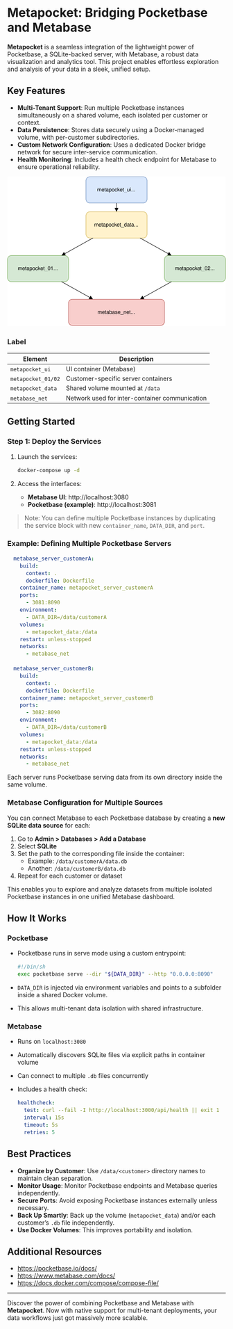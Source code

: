 # Metapocket: Bridging Pocketbase and Metabase

**Metapocket** is a seamless integration of the lightweight power of Pocketbase, a SQLite-backed server, with Metabase, a robust data visualization and analytics tool. This project enables effortless exploration and analysis of your data in a sleek, unified setup.

## Key Features

- **Multi-Tenant Support**: Run multiple Pocketbase instances simultaneously on a shared volume, each isolated per customer or context.
- **Data Persistence**: Stores data securely using a Docker-managed volume, with per-customer subdirectories.
- **Custom Network Configuration**: Uses a dedicated Docker bridge network for secure inter-service communication.
- **Health Monitoring**: Includes a health check endpoint for Metabase to ensure operational reliability.

![Arch](./public/arch.svg)

### Label

| Element         | Description                          |
|----------------|--------------------------------------|
| `metapocket_ui`| UI container (Metabase)              |
| `metapocket_01/02` | Customer-specific server containers |
| `metapocket_data` | Shared volume mounted at `/data`     |
| `metabase_net`  | Network used for inter-container communication |

## Getting Started

### Step 1: Deploy the Services

1. Launch the services:

   ```bash
   docker-compose up -d
   ```

2. Access the interfaces:
   - **Metabase UI**: http://localhost:3080
   - **Pocketbase (example)**: http://localhost:3081

> Note: You can define multiple Pocketbase instances by duplicating the service block with new `container_name`, `DATA_DIR`, and `port`.

### Example: Defining Multiple Pocketbase Servers

```yaml
  metabase_server_customerA:
    build:
      context: .
      dockerfile: Dockerfile
    container_name: metapocket_server_customerA
    ports:
      - 3081:8090
    environment:
      - DATA_DIR=/data/customerA
    volumes:
      - metapocket_data:/data
    restart: unless-stopped
    networks:
      - metabase_net

  metabase_server_customerB:
    build:
      context: .
      dockerfile: Dockerfile
    container_name: metapocket_server_customerB
    ports:
      - 3082:8090
    environment:
      - DATA_DIR=/data/customerB
    volumes:
      - metapocket_data:/data
    restart: unless-stopped
    networks:
      - metabase_net
```

Each server runs Pocketbase serving data from its own directory inside the same volume.

### Metabase Configuration for Multiple Sources

You can connect Metabase to each Pocketbase database by creating a **new SQLite data source** for each:

1. Go to **Admin > Databases > Add a Database**
2. Select **SQLite**
3. Set the path to the corresponding file inside the container:
   - Example: `/data/customerA/data.db`
   - Another: `/data/customerB/data.db`
4. Repeat for each customer or dataset

This enables you to explore and analyze datasets from multiple isolated Pocketbase instances in one unified Metabase dashboard.

## How It Works

### Pocketbase

- Pocketbase runs in serve mode using a custom entrypoint:
  
  ```sh
  #!/bin/sh
  exec pocketbase serve --dir "${DATA_DIR}" --http "0.0.0.0:8090"
  ```

- `DATA_DIR` is injected via environment variables and points to a subfolder inside a shared Docker volume.
- This allows multi-tenant data isolation with shared infrastructure.

### Metabase

- Runs on `localhost:3080`
- Automatically discovers SQLite files via explicit paths in container volume
- Can connect to multiple `.db` files concurrently
- Includes a health check:

  ```yaml
  healthcheck:
    test: curl --fail -I http://localhost:3000/api/health || exit 1
    interval: 15s
    timeout: 5s
    retries: 5
  ```

## Best Practices

- **Organize by Customer**: Use `/data/<customer>` directory names to maintain clean separation.
- **Monitor Usage**: Monitor Pocketbase endpoints and Metabase queries independently.
- **Secure Ports**: Avoid exposing Pocketbase instances externally unless necessary.
- **Back Up Smartly**: Back up the volume (`metapocket_data`) and/or each customer’s `.db` file independently.
- **Use Docker Volumes**: This improves portability and isolation.

## Additional Resources

- https://pocketbase.io/docs/
- https://www.metabase.com/docs/
- https://docs.docker.com/compose/compose-file/

---

Discover the power of combining Pocketbase and Metabase with **Metapocket**. Now with native support for multi-tenant deployments, your data workflows just got massively more scalable.
